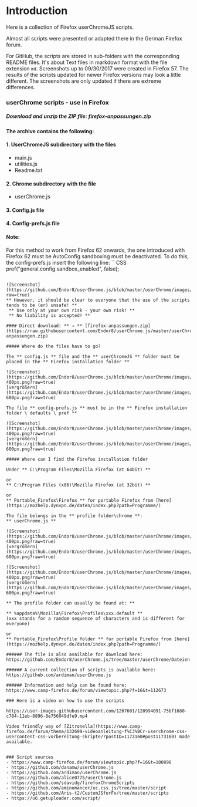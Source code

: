 # Introduction
Here is a collection of Firefox userChromeJS scripts.

Almost all scripts were presented or adapted there in the German Firefox forum.

For GitHub, the scripts are stored in sub-folders with the corresponding README files. It's about
Text files in markdown format with the file extension `md`. Screenshots up to 09/30/2017 were created in Firefox 57.
The results of the scripts updated for newer Firefox versions may look a little different. The screenshots
are only updated if there are extreme differences.

### userChrome scripts - use in Firefox

##### Download and unzip the ZIP file: firefox-anpassungen.zip

#### The archive contains the following:

  #### 1. UserChromeJS subdirectory with the files
   * main.js
   * utilities.js
   * Readme.txt

  #### 2. Chrome subdirectory with the file
   * userChrome.js

  #### 3. Config.js file

  #### 4. Config-prefs.js file

  #### Note:
  For this method to work from Firefox 62 onwards, the one introduced with Firefox 62 must be
   AutoConfig sandboxing must be deactivated. To do this, the config-prefs.js
   insert the following line:
   `` CSS
  pref("general.config.sandbox_enabled", false);
  ```

![Screenshot](https://github.com/Endor8/userChrome.js/blob/master/userChrome/images/Warnung.png?raw=true)
  ** However, it should be clear to everyone that the use of the scripts tends to be (er) unsafe! **
   ** Use only at your own risk - your own risk! **
   ** No liability is accepted! **

#### Direct download: ** ⇒ ** [firefox-anpassungen.zip] (https://raw.githubusercontent.com/Endor8/userChrome.js/master/userChrome/Dateien/firefox-anpassungen.zip)

##### Where do the files have to go?

The ** config.js ** file and the ** userChromeJS ** folder must be placed in the ** Firefox installation folder **

![Screenshot](https://github.com/Endor8/userChrome.js/blob/master/userChrome/images/Screenshot4-400px.png?raw=true)
[vergrößern](https://github.com/Endor8/userChrome.js/blob/master/userChrome/images/Screenshot4-600px.png?raw=true)

The file ** config-prefs.js ** must be in the ** Firefox installation folder \ defaults \ pref **

![Screenshot](https://github.com/Endor8/userChrome.js/blob/master/userChrome/images/Screenshot5-400px.png?raw=true)
[vergrößern](https://github.com/Endor8/userChrome.js/blob/master/userChrome/images/Screenshot5-600px.png?raw=true)

##### Where can I find the Firefox installation folder

Under ** C:\Program Files\Mozilla Firefox (at 64bit) **

or
** C:\Program Files (x86)\Mozilla Firefox (at 32bit) **

or
** Portable_Firefox\Firefox ** for portable Firefox from [here] (https://mozhelp.dynvpn.de/daten/index.php?path=Programme/)

The file belongs in the ** profile folder\chrome **:
** userChrome.js **

![Screenshot](https://github.com/Endor8/userChrome.js/blob/master/userChrome/images/Screenshot2-400px.png?raw=true)
[vergrößern](https://github.com/Endor8/userChrome.js/blob/master/userChrome/images/Screenshot2-600px.png?raw=true)

![Screenshot](https://github.com/Endor8/userChrome.js/blob/master/userChrome/images/Screenshot1-400px.png?raw=true)
[vergrößern](https://github.com/Endor8/userChrome.js/blob/master/userChrome/images/Screenshot1-600px.png?raw=true)

** The profile folder can usually be found at: **

** %appdata%\Mozilla\Firefox\Profiles\xxx.default **
(xxx stands for a random sequence of characters and is different for everyone)

or
** Portable_Firefox\Profile folder ** for portable Firefox from [here] (https://mozhelp.dynvpn.de/daten/index.php?path=Programme/)

###### The file is also available for download here:
https://github.com/Endor8/userChrome.js/tree/master/userChrome/Dateien

###### A current collection of scripts is available here:
https://github.com/ardiman/userChrome.js

###### Information and help can be found here:
https://www.camp-firefox.de/forum/viewtopic.php?f=16&t=112673

### Here is a video on how to use the scripts

https://user-images.githubusercontent.com/1267601/120994091-75bf1680-c784-11eb-8896-8e756049dfe9.mp4

Video friendly way of [Zitronella](https://www.camp-firefox.de/forum/thema/132699-videoanleitung-f%C3%BCr-userchrome-css-usercontent-css-vorbereitung-skripte/?postID=1173160#post1173160) made available.


### Script sources
- https://www.camp-firefox.de/forum/viewtopic.php?f=16&t=100898
- https://github.com/danamw/userChrome.js
- https://github.com/ardiman/userChrome.js
- https://github.com/alice0775/userChrome.js
- https://github.com/sdavidg/firefoxChromeScripts
- https://github.com/aminomancer/uc.css.js/tree/master/script
- https://github.com/Aris-t2/CustomJSforFx/tree/master/scripts
- https://u6.getuploader.com/script/
